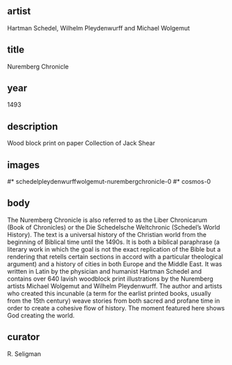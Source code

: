 ## artist
Hartman Schedel, Wilhelm Pleydenwurff and Michael Wolgemut 

## title
Nuremberg Chronicle

## year
1493 

## description
Wood block print on paper 
Collection of Jack Shear 

## images
#* schedelpleydenwurffwolgemut-nurembergchronicle-0
#* cosmos-0

## body
The Nuremberg Chronicle is also referred to as the Liber Chronicarum (Book of Chronicles) or the Die Schedelsche Weltchronic (Schedel’s World History). The text is a universal history of the Christian world from the beginning of Biblical time until the 1490s. It is both a biblical paraphrase (a literary work in which the goal is not the exact replication of the Bible but a rendering that retells certain sections in accord with a particular theological argument) and a history of cities in both Europe and the Middle East. It was written in Latin by the physician and humanist Hartman Schedel and contains over 640 lavish woodblock print illustrations by the Nuremberg artists Michael Wolgemut and Wilhelm Pleydenwurff. The author and artists who created this incunable (a term for the earlist printed books, usually from the 15th century) weave stories from both sacred and profane time in order to create a cohesive flow of history. The moment featured here shows God creating the world. 

## curator
R. Seligman